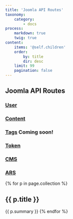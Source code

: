 ```yaml
---
title: 'Joomla API Routes'
taxonomy:
    category:
        - docs
process:
    markdown: true
    twig: true
content:
    items: '@self.children'
    order:
        by: title
        dir: desc
    limit: 99
    pagination: false
---
```


## Joomla API Routes

### [User](/api-methods/joomla-api-routes/user) ####
### [Content](/api-methods/joomla-api-routes/content) ####
### [Tags](/api-methods/joomla-api-routes/tags) Coming soon! ####
### [Token](/api-methods/joomla-api-routes/token) ####
### [CMS](/api-methods/joomla-api-routes/cms) ####
### [ARS](/api-methods/joomla-api-routes/ars) ####

{% for p in page.collection %}
<h2>{{ p.title }}</h2>
{{ p.summary }}
{% endfor %}
